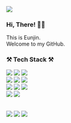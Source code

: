 <img src="https://capsule-render.vercel.app/api?type=Waving&color=0B9CF5&section=header&height=250&text=YOOONEUNJIN!&animation=twinkling&fontSize=70&fontColor=FFFFFF&fontAlignY=40"/>

<h3>Hi, There! 👋👋</h3>
This is Eunjin. <br>
Welcome to my GitHub. 

<br>

<h3>⚒️ Tech Stack ⚒️</h3>

<div>
  <img src="https://img.shields.io/badge/Java-007396?style=flat-square&logo=Java&logoColor=white"/>
  <img src="https://img.shields.io/badge/Spring Boot-6DB33F?style=flat-square&logo=Springboot&logoColor=white"/>
  <img src="https://img.shields.io/badge/jquery-0769AD?style=flat-square&logo=jquery&logoColor=white"/>
</div>

<div>
  <img src="https://img.shields.io/badge/CSS3-1572B6?style=flat-square&logo=CSS3&logoColor=white"/>
  <img src="https://img.shields.io/badge/HTML5-E34F26?style=flat-square&logo=HTML5&logoColor=white"/> 
  <img src="https://img.shields.io/badge/JavaScript-F7DF1E?style=flat-square&logo=JavaScript&logoColor=white"/>
</div>

<div>
  <img src="https://img.shields.io/badge/Oracle-F80000?style=flat-square&logo=oracle&logoColor=white"/>
  <img src="https://img.shields.io/badge/mySQL-4479A1?style=flat-square&logo=mysql&logoColor=white"/>
  <img src="https://img.shields.io/badge/mariaDB-003545?style=flat-square&logo=mariadb&logoColor=white"/>
</div>

<div>
  <img src="https://img.shields.io/badge/eclipse IDE-2C2255?style=flat-square&logo=eclipseide&logoColor=white"/>
  <img src="https://img.shields.io/badge/Visual Studio Code-007ACC?style=flat-square&logo=visualstudiocode&logoColor=white"/>
</div>

<br>
<br>

<img src="https://github-readme-stats.vercel.app/api?username=YOOONEUNJIN&show_icons=true&theme=holi">
<img src="https://github-readme-stats.vercel.app/api/top-langs/?username=YOOONEUNJIN&layout=compact&theme=holi">

<img src="https://capsule-render.vercel.app/api?type=Waving&color=0B9CF5&section=footer&height=100"/>

